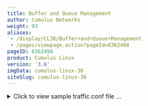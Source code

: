 ```yaml
---
title: Buffer and Queue Management
author: Cumulus Networks
weight: 93
aliases:
 - /display/CL36/Buffer+and+Queue+Management
 - /pages/viewpage.action?pageId=8362498
pageID: 8362498
product: Cumulus Linux
version: '3.6'
imgData: cumulus-linux-36
siteSlug: cumulus-linux-36
---
```

<details>

Hardware datapath configuration manages packet buffering, queueing and
scheduling in hardware. There are two configuration input files:

  - `/etc/cumulus/datapath/traffic.conf`, which describes priority
    groups and assigns the scheduling algorithm and weights

  - `/usr/lib/python2.7/dist-packages/cumulus/__chip_config/[bcm|mlx]/datapath.conf`,
    which assigns buffer space and egress queues

Each packet is assigned to an ASIC Class of Service (CoS) value based on
the packet's priority value stored in the 802.1p (Class of Service) or
DSCP (Differentiated Services Code Point) header field. The choice to
schedule packets based on COS or DSCP is a configurable option in the
`/etc/cumulus/datapath/traffic.conf` file.

Priority groups include:

  - *Control*: Highest priority traffic

  - *Service*: Second-highest priority traffic

  - *Bulk*: All remaining traffic

The scheduler is configured to use a hybrid scheduling algorithm. It
applies strict priority to control traffic queues and a weighted round
robin selection from the remaining queues. Unicast packets and multicast
packets with the same priority value are assigned to separate queues,
which are assigned equal scheduling weights.

Datapath configuration takes effect when you initialize `switchd`.
Changes to the `traffic.conf` file require you to [restart the
`switchd`](Configuring-switchd.html#src-8362056_Configuringswitchd-restartswitchd)
service.

{{%notice note%}}

You can configure Quality of Service (QoS) for switches on the Broadcom
Helix4, Tomahawk, Trident II+ and Trident II platforms, and the Mellanox
Spectrum platform only.

{{%/notice%}}

## <span>Commands</span>

If you modify the configuration in the
`/etc/cumulus/datapath/traffic.conf` file, you must [restart
`switchd`](Configuring-switchd.html#src-8362056_Configuringswitchd-restartswitchd)
for the changes to take effect:

    cumulus@switch:~$ sudo systemctl restart switchd.service

## <span>Example Configuration File</span>

The following example `/etc/cumulus/datapath/traffic.conf` datapath
configuration file applies to 10G, 40G, and 100G switches on Broadcom
Tomahawk, Trident II+ or Trident II and Mellanox Spectrum
[platforms](http://cumulusnetworks.com/hcl/) only. However, see the note
above for all the supported ASICs and speeds.

Keep in mind the following about the configuration:

  - Regarding the default source packet fields and mapping, each
    selected packet field should have a block of mapped values. Any
    packet field value that is not specified in the configuration is
    assigned to a default internal switch priority. The configuration
    applies to every forwarding port unless a custom remark
    configuration is defined for that port (see below).

  - Regarding the default remark packet fields and mapping, each
    selected packet field should have a block of mapped values. Any
    internal switch priority value that is not specified in the
    configuration is assigned to a default packet field value. The
    configuration applies to every forwarding port unless a custom
    remark configuration is defined for that port (see below).

  - Per-port source packet fields and mapping apply to the designated
    set of ports.

  - Per-port remark packet fields and mapping apply to the designated
    set of ports.

<summary>Click to view sample traffic.conf file ... </summary>

    cumulus@switch:~$ cat /etc/cumulus/datapath/traffic.conf
    # 
    # /etc/cumulus/datapath/traffic.conf
    #                                                                              
     
    # packet header field used to determine the packet priority level          
    # fields include {802.1p, dscp}
    traffic.packet_priority_source_set = [802.1p,dscp]                                 
                                            
    # remark packet priority value                                             
    # fields include {802.1p, none}                                            
    # remark packet priority value
    # fields include {802.1p, dscp}
    traffic.packet_priority_remark_set = [802.1p,dscp]
     
    # packet priority remark values assigned from each internal cos value
    # internal cos values {cos_0..cos_7}
    # (internal cos 3 has been reserved for CPU-generated traffic)
    #
    # 802.1p values = {0..7}
     
    traffic.cos_0.priority_remark.8021p = [1]
    traffic.cos_1.priority_remark.8021p = [0]
    traffic.cos_2.priority_remark.8021p = [3]
    traffic.cos_3.priority_remark.8021p = [2]
    traffic.cos_4.priority_remark.8021p = [4]
    traffic.cos_5.priority_remark.8021p = [5]
    traffic.cos_6.priority_remark.8021p = [7]
    traffic.cos_7.priority_remark.8021p = [6]
     
    # dscp values = {0..63}
    traffic.cos_0.priority_remark.dscp = [1]
    traffic.cos_1.priority_remark.dscp = [9]
    traffic.cos_2.priority_remark.dscp = [17]
    traffic.cos_3.priority_remark.dscp = [25]
    traffic.cos_4.priority_remark.dscp = [33]
    traffic.cos_5.priority_remark.dscp = [41]
    traffic.cos_6.priority_remark.dscp = [49]
    traffic.cos_7.priority_remark.dscp = [57]
     
    # Per-port remark packet fields and mapping: applies to the designated set of ports.
    remark.port_group_list = [remark_port_group]
    remark.remark_port_group.packet_priority_remark_set = [802.1p,dscp]
    remark.remark_port_group.port_set = swp1-swp4,swp6
    remark.remark_port_group.cos_0.priority_remark.dscp = [2]
    remark.remark_port_group.cos_1.priority_remark.dscp = [10]
    remark.remark_port_group.cos_2.priority_remark.dscp = [18]
    remark.remark_port_group.cos_3.priority_remark.dscp = [26]
    remark.remark_port_group.cos_4.priority_remark.dscp = [34]
    remark.remark_port_group.cos_5.priority_remark.dscp = [42]
    remark.remark_port_group.cos_6.priority_remark.dscp = [50]
    remark.remark_port_group.cos_7.priority_remark.dscp = [58]                     
                                                                                 
    # packet priority values assigned to each internal cos value              
    # internal cos values {cos_0..cos_7}                                   
    # (internal cos 3 has been reserved for CPU-generated traffic)      
    #   
    # 802.1p values = {0..7}
    traffic.cos_0.priority_source.8021p = [0]
    traffic.cos_1.priority_source.8021p = [1]
    traffic.cos_2.priority_source.8021p = [2]
    traffic.cos_3.priority_source.8021p = []
    traffic.cos_4.priority_source.8021p = [3,4]
    traffic.cos_5.priority_source.8021p = [5]
    traffic.cos_6.priority_source.8021p = [6]
    traffic.cos_7.priority_source.8021p = [7]
     
    # dscp values = {0..63}
    traffic.cos_0.priority_source.dscp = [0,1,2,3,4,5,6,7]
    traffic.cos_1.priority_source.dscp = [8,9,10,11,12,13,14,15]
    traffic.cos_2.priority_source.dscp = []
    traffic.cos_3.priority_source.dscp = []
    traffic.cos_4.priority_source.dscp = []
    traffic.cos_5.priority_source.dscp = []
    traffic.cos_6.priority_source.dscp = []
    traffic.cos_7.priority_source.dscp = [56,57,58,59,60,61,62,63]          
     
    # Per-port source packet fields and mapping: applies to the designated set of ports.
    source.port_group_list = [source_port_group]
    source.source_port_group.packet_priority_source_set = [802.1p,dscp]
    source.source_port_group.port_set = swp1-swp4,swp6
    source.source_port_group.cos_0.priority_source.8021p = [7]
    source.source_port_group.cos_1.priority_source.8021p = [6]
    source.source_port_group.cos_2.priority_source.8021p = [5]
    source.source_port_group.cos_3.priority_source.8021p = [4]
    source.source_port_group.cos_4.priority_source.8021p = [3]
    source.source_port_group.cos_5.priority_source.8021p = [2]
    source.source_port_group.cos_6.priority_source.8021p = [1]
    source.source_port_group.cos_7.priority_source.8021p = [0]            
                                                                  
    # priority groups                                             
    traffic.priority_group_list = [control, service, bulk]        
                                                                  
    # internal cos values assigned to each priority group         
    # each cos value should be assigned exactly once              
    # internal cos values {0..7}                                  
    priority_group.control.cos_list = [7]                         
    priority_group.service.cos_list = [2]                         
    priority_group.bulk.cos_list = [0,1,3,4,5,6] 
     
    # to configure priority flow control on a group of ports:
    # -- assign cos value(s) to the cos list
    # -- add or replace a port group names in the port group list
    # -- for each port group in the list
    #    -- populate the port set, e.g.
    #       swp1-swp4,swp8,swp50s0-swp50s3
    #    -- set a PFC buffer size in bytes for each port in the group
    #    -- set the xoff byte limit (buffer limit that triggers PFC frame transmit to start)
    #    -- set the xon byte delta (buffer limit that triggers PFC frame transmit to stop)
    #    -- enable PFC frame transmit and/or PFC frame receive
    # priority flow control
    # pfc.port_group_list = [pfc_port_group]
    # pfc.pfc_port_group.cos_list = []
    # pfc.pfc_port_group.port_set = swp1-swp4,swp6
    # pfc.pfc_port_group.port_buffer_bytes = 25000
    # pfc.pfc_port_group.xoff_size = 10000
    # pfc.pfc_port_group.xon_delta = 2000
    # pfc.pfc_port_group.tx_enable = true
    # pfc.pfc_port_group.rx_enable = true                 
                                                                  
    # to configure pause on a group of ports: 
    # -- add or replace port group names in the port group list
    # -- for each port group in the list
    #    -- populate the port set, e.g.
    #       swp1-swp4,swp8,swp50s0-swp50s3
    #    -- set a pause buffer size in bytes for each port in the group
    #    -- set the xoff byte limit (buffer limit that triggers pause frames transmit to start)
    #    -- set the xon byte delta (buffer limit that triggers pause frames transmit to stop)
     
    # link pause 
    # link_pause.port_group_list = [pause_port_group]
    # link_pause.pause_port_group.port_set = swp1-swp4,swp6
    # link_pause.pause_port_group.port_buffer_bytes = 25000
    # link_pause.pause_port_group.xoff_size = 10000
    # link_pause.pause_port_group.xon_delta = 2000
    # link_pause.pause_port_group.rx_enable = true
    # link_pause.pause_port_group.tx_enable = true                   
      
    # scheduling algorithm: algorithm values = {dwrr}
    scheduling.algorithm = dwrr 
      
    # traffic group scheduling weight
    # weight values = {0..127}     
    # '0' indicates strict priority
    priority_group.control.weight = 0
    priority_group.service.weight = 32
    priority_group.bulk.weight = 16                     
                                                              
    # To turn on/off Denial of service (DOS) prevention checks
    dos_enable = false                                
                                                      
    # Cut-through is disabled by default on all chips with the exception of
    # Spectrum. On Spectrum cut-through cannot be disabled.
    #cut_through_enable = false
                                                      
    # Enable resilient hashing                        
    #resilient_hash_enable = FALSE                    
                                                      
    # Resilient hashing flowset entries per ECMP group
    # Valid values - 64, 128, 256, 512, 1024
    #resilient_hash_entries_ecmp = 128   
                                 
    # Enable symmetric hashing   
    #symmetric_hash_enable = TRUE
     
    # Set sflow/sample ingress cpu packet rate and burst in packets/sec 
    # Values: {0..16384} 
    #sflow.rate = 16384  
    #sflow.burst = 16384 
     
    #Specify the maximum number of paths per route entry. 
    #  Maximum paths supported is 200. 
    #  Default value 0 takes the number of physical ports as the max path size. 
    #ecmp_max_paths = 0
     
    #Specify the hash seed for Equal cost multipath entries
    # Default value 0
    # Value Rang: {0..4294967295}
    #ecmp_hash_seed = 42
     
    # Specify the forwarding table resource allocation profile, applicable
    # only on platforms that support universal forwarding resources.
    #
    # /usr/cumulus/sbin/cl-rsource-query reports the allocated table sizes
    # based on the profile setting.
    # 
    #   Values: one of {'default', 'l2-heavy', 'v4-lpm-heavy', 'v6-lpm-heavy'}
    #   Default value: 'default'
    #   Note: some devices may support more modes, please consult user
    #         guide for more details
    #
    #forwarding_table.profile = default

{{%notice note%}}

On Mellanox Spectrum switches, packet priority remark must be enabled on
the **ingress** port. A packet received on a remark-enabled port is
remarked according to the priority mapping configured on the **egress**
port. If packet priority remark is configured the same way on every
port, the default configuration example above is correct. However,
per-port customized configurations require two port groups: one for the
ingress ports and one for the egress ports, as below:

    remark.port_group_list = [ingress_remark_group, egress_remark_group]
    remark.ingress_remark_group.packet_priority_remark_set = [dscp]
    remark.remark_port_group.port_set = swp1-swp4,swp6
    remark.egress_remark_group.port_set = swp10-swp20
    remark.egress_remark_group.cos_0.priority_remark.dscp = [2]
    remark.egress_remark_group.cos_1.priority_remark.dscp = [10]
    remark.egress_remark_group.cos_2.priority_remark.dscp = [18]
    remark.egress_remark_group.cos_3.priority_remark.dscp = [26]
    remark.egress_remark_group.cos_4.priority_remark.dscp = [34]
    remark.egress_remark_group.cos_5.priority_remark.dscp = [42]
    remark.egress_remark_group.cos_6.priority_remark.dscp = [50]
    remark.egress_remark_group.cos_7.priority_remark.dscp = [58]

{{%/notice%}}

## <span>Configuring Traffic Marking through ACL Rules</span>

You can mark traffic for egress packets through `iptables` or
`ip6tables` rule classifications. To enable these rules, you do one of
the following:

  - Mark DSCP values in egress packets.

  - Mark 802.1p CoS values in egress packets.

To enable traffic marking, use `cl-acltool`. Add the `-p` option to
specify the location of the policy file. By default, if you don't
include the `-p` option, `cl-acltool` looks for the policy file in
`/etc/cumulus/acl/policy.d/`.

The `iptables`-/`ip6tables`-based marking is supported via the following
action extension:

    -j SETQOS --set-dscp 10 --set-cos 5

For `ebtables`, the setqos keyword must be in lowercase, as in:

    [ebtables]
    -A FORWARD -o swp5 -j setqos --set-cos 5

You can specify one of the following targets for SETQOS/setqos:

| Option                  | Description                                                                                                                                                 |
| ----------------------- | ----------------------------------------------------------------------------------------------------------------------------------------------------------- |
| \--set-cos INT          | Sets the datapath resource/queuing class value. Values are defined in [IEEE\_P802.1p](http://en.wikipedia.org/wiki/IEEE_P802.1p).                           |
| \--set-dscp value       | Sets the DSCP field in packet header to a value, which can be either a decimal or hex value.                                                                |
| \--set-dscp-class class | Sets the DSCP field in the packet header to the value represented by the DiffServ class value. This class can be EF, BE or any of the CSxx or AFxx classes. |

{{%notice note%}}

You can specify either `--set-dscp` or `--set-dscp-class`, but not both.

{{%/notice%}}

Here are two example rules:

    [iptables]
    -t mangle -A FORWARD --in-interface swp+ -p tcp --dport bgp -j SETQOS --set-dscp 10 --set-cos 5
     
    [ip6tables]
    -t mangle -A FORWARD --in-interface swp+ -j SETQOS --set-dscp 10

You can put the rule in either the *mangle* table or the default
*filter* table; the mangle table and filter table are put into separate
TCAM slices in the hardware.

To put the rule in the mangle table, include `-t mangle`; to put the
rule in the filter table, omit `-t mangle`.

## <span id="src-8362498_BufferandQueueManagement-pfc" class="confluence-anchor-link"></span><span>Configuring Priority Flow Control</span>

*Priority flow control*, as defined in the [IEEE 802.1Qbb
standard](http://www.ieee802.org/1/pages/802.1bb.html), provides a
link-level flow control mechanism that can be controlled independently
for each Class of Service (CoS) with the intention to ensure no data
frames are lost when congestion occurs in a bridged network.

{{%notice note%}}

PFC is not supported on switches with the Helix4 ASIC.

{{%/notice%}}

PFC is a layer 2 mechanism that prevents congestion by throttling packet
transmission. When PFC is enabled for received packets on a set of
switch ports, the switch detects congestion in the ingress buffer of the
receiving port and signals the upstream switch to stop sending traffic.
If the upstream switch has PFC enabled for packet transmission on the
designated priorities, it responds to the downstream switch and stops
sending those packets for a period of time.

PFC operates between two adjacent neighbor switches; it does not provide
end-to-end flow control. However, when an upstream neighbor throttles
packet transmission, it could build up packet congestion and propagate
PFC frames further upstream: eventually the sending server could receive
PFC frames and stop sending traffic for a time.

The PFC mechanism can be enabled for individual switch priorities on
specific switch ports for RX and/or TX traffic. The switch port’s
ingress buffer occupancy is used to measure congestion. If congestion is
present, the switch transmits flow control frames to the upstream
switch. Packets with priority values that do not have PFC configured are
not counted during congestion detection; neither do they get throttled
by the upstream switch when it receives flow control frames.

PFC congestion detection is implemented on the switch using xoff and xon
threshold values for the specific ingress buffer which is used by the
targeted switch priorities. When a packet enters the buffer and the
buffer occupancy is above the xoff threshold, the switch transmits an
Ethernet PFC frame to the upstream switch to signal packet transmission
should stop. When the buffer occupancy drops below the xon threshold,
the switch sends another PFC frame upstream to signal that packet
transmission can resume. (PFC frames contain a quanta value to indicate
a timeout value for the upstream switch: packet transmission can resume
after the timer has expired, or when a PFC frame with quanta == 0 is
received from the downstream switch.)

After the downstream switch has sent a PFC frame upstream, it continues
to receive packets until the upstream switch receives and responds to
the PFC frame. The downstream ingress buffer must be large enough to
store those additional packets after the xoff threshold has been
reached.

{{%notice note%}}

Before Cumulus Linux 3.1.1, PFC was designated as a *lossless* priority
group. The lossless priority group has been removed from Cumulus Linux.

{{%/notice%}}

Priority flow control is fully supported on both
[Broadcom](https://cumulusnetworks.com/support/linux-hardware-compatibility-list/?CPUType=x86_64&Brand=broadcomtrident&Brand=broadcomtridentplus&SwitchSilicon=broadcomtrident2&Brand=broadcomtrident2plus&Brand=broadcomtriumph2)
and [Mellanox
switches](https://cumulusnetworks.com/support/linux-hardware-compatibility-list/?Brand=mellanox).

PFC is disabled by default in Cumulus Linux. Enabling priority flow
control (PFC) requires configuring the following settings in
`/etc/cumulus/datapath/traffic.conf` on the switch:

  - Specifying the name of the port group in `pfc.port_group_list` in
    brackets; for example, *pfc.port\_group\_list =
    \[pfc\_port\_group\]*.

  - Assigning a CoS value to the port group in
    `pfc.pfc_port_group.cos_list` setting. Note that *pfc\_port\_group*
    is the name of a port group you specified above and is used
    throughout the following settings.

  - Populating the port group with its member ports in
    `pfc.pfc_port_group.port_set`.

  - Setting a PFC buffer size in `pfc.pfc_port_group.port_buffer_bytes`.
    This is the maximum number of bytes allocated for storing bursts of
    packets, guaranteed at the ingress port. The default is *25000*
    bytes.

  - Setting the xoff byte limit in `pfc.pfc_port_group.xoff_size`. This
    is a threshold for the PFC buffer; when this limit is reached, an
    xoff transition is initiated, signaling the upstream port to stop
    sending traffic, during which time packets continue to arrive due to
    the latency of the communication. The default is *10000* bytes.

  - Setting the xon delta limit in `pfc.pfc_port_group.xon_delta`. This
    is the number of bytes to subtract from the xoff limit, which
    results in a second threshold at which the egress port resumes
    sending traffic. After the xoff limit is reached and the upstream
    port stops sending traffic, the buffer begins to drain. When the
    buffer reaches 8000 bytes (assuming default xoff and xon settings),
    the egress port signals that it can start receiving traffic again.
    The default is *2000* bytes.

  - Enabling the egress port to signal the upstream port to stop sending
    traffic (`pfc.pfc_port_group.tx_enable`). The default is *true*.

  - Enabling the egress port to receive notifications and act on them
    (`pfc.pfc_port_group.rx_enable`). The default is *true*.

  - The switch priority value(s) are mapped to the specific ingress
    buffer for each targeted switch port. Cumulus Linux looks at either
    the 802.1p bits or the IP layer DSCP bits depending on which is
    configured in the `traffic.conf` file to map packets to internal
    switch priority values.

The following configuration example shows PFC configured for ports swp1
through swp4 and swp6:

``` 
# to configure priority flow control on a group of ports:
# -- assign cos value(s) to the cos list
# -- add or replace a port group names in the port group list
# -- for each port group in the list
#    -- populate the port set, e.g.
#       swp1-swp4,swp8,swp50s0-swp50s3
#    -- set a PFC buffer size in bytes for each port in the group
#    -- set the xoff byte limit (buffer limit that triggers PFC frame transmit to start)
#    -- set the xon byte delta (buffer limit that triggers PFC frame transmit to stop)
#    -- enable PFC frame transmit and/or PFC frame receive
# priority flow control
pfc.port_group_list = [pfc_port_group]
pfc.pfc_port_group.cos_list = []
pfc.pfc_port_group.port_set = swp1-swp4,swp6
pfc.pfc_port_group.port_buffer_bytes = 25000
pfc.pfc_port_group.xoff_size = 10000
pfc.pfc_port_group.xon_delta = 2000
pfc.pfc_port_group.tx_enable = true
pfc.pfc_port_group.rx_enable = true       
```

### <span>Understanding Port Groups</span>

A *port group* refers to one or more sequences of contiguous ports.
Multiple port groups can be defined by:

  - Adding a comma-separated list of port group names to the
    port\_group\_list.

  - Adding the port\_set, rx\_enable, and tx\_enable configuration lines
    for each port group.

You can specify the set of ports in a port group in comma-separated
sequences of contiguous ports; you can see which ports are contiguous in
`/var/lib/cumulus/porttab`. The syntax supports:

  - A single port (swp1s0 or swp5)

  - A sequence of regular swp ports (swp2-swp5)

  - A sequence within a breakout swp port (swp6s0-swp6s3)

  - A sequence of regular and breakout ports, provided they are all in a
    contiguous range. For example:
    
        ...
        swp2
        swp3
        swp4
        swp5
        swp6s0
        swp6s1
        swp6s2
        swp6s3
        swp7
        ...

[Restart
`switchd`](Configuring-switchd.html#src-8362056_Configuringswitchd-restartswitchd)
to allow the PFC configuration changes to take effect:

    cumulus@switch:~$ sudo systemctl restart switchd.service

## <span id="src-8362498_BufferandQueueManagement-pause" class="confluence-anchor-link"></span><span>Configuring Link Pause</span>

The PAUSE frame is a flow control mechanism that halts the transmission
of the transmitter for a specified period of time. A server or other
network node within the data center may be receiving traffic faster than
it can handle it, thus the PAUSE frame. In Cumulus Linux, individual
ports can be configured to execute link pause by:

  - Transmitting pause frames when its ingress buffers become congested
    (TX pause enable) and/or

  - Responding to received pause frames (RX pause enable).

Link pause is disabled by default. Enabling link pause requires
configuring settings in `/etc/cumulus/datapath/traffic.conf`, similar to
how you configure priority flow control. The settings are explained in
that section as well.

Here is an example configuration which turns of both types of link pause
for swp1 through swp4 and swp6:

``` 
# to configure pause on a group of ports: 
# -- add or replace port group names in the port group list
# -- for each port group in the list
#    -- populate the port set, e.g.
#       swp1-swp4,swp8,swp50s0-swp50s3
#    -- set a pause buffer size in bytes for each port in the group
#    -- set the xoff byte limit (buffer limit that triggers pause frames transmit to start)
#    -- set the xon byte delta (buffer limit that triggers pause frames transmit to stop)
 
# link pause 
link_pause.port_group_list = [pause_port_group]
link_pause.pause_port_group.port_set = swp1-swp4,swp6
link_pause.pause_port_group.port_buffer_bytes = 25000
link_pause.pause_port_group.xoff_size = 10000
link_pause.pause_port_group.xon_delta = 2000
link_pause.pause_port_group.rx_enable = true
link_pause.pause_port_group.tx_enable = true                   
```

[Restart
`switchd`](Configuring-switchd.html#src-8362056_Configuringswitchd-restartswitchd)
to allow link pause configuration changes to take effect:

    cumulus@switch:~$ sudo systemctl restart switchd.service

## <span id="src-8362498_BufferandQueueManagement-cut_through_mode" class="confluence-anchor-link"></span><span>Configuring Cut-through Mode and Store and Forward Switching</span>

Cut-through mode is disabled in Cumulus Linux by default on switches
with Broadcom ASICs. With cut-though mode enabled and link pause is
asserted, Cumulus Linux generates a TOVR and TUFL ERROR; certain error
counters increment on a given physical port.

    cumulus@switch:~$ sudo ethtool -S swp49 | grep Error
    HwIfInDot3LengthErrors: 0
    HwIfInErrors: 0
    HwIfInDot3FrameErrors: 0
    SoftInErrors: 0
    SoftInFrameErrors: 0
    HwIfOutErrors: 35495749
    SoftOutErrors: 0
     
    cumulus@switch:~$ sudo ethtool -S swp50 | grep Error
    HwIfInDot3LengthErrors: 3038098
    HwIfInErrors: 297595762
    HwIfInDot3FrameErrors: 293710518

To work around this issue, disable link pause or disable cut-through
mode in `/etc/cumulus/datapath/traffic.conf`.

To disable link pause, comment out the `link_pause*` section in
`/etc/cumulus/datapath/traffic.conf`:

    cumulus@switch:~$ sudo nano /etc/cumulus/datapath/traffic.conf 
    #link_pause.port_group_list = [port_group_0]
    #link_pause.port_group_0.port_set = swp45-swp54
    #link_pause.port_group_0.rx_enable = true
    #link_pause.port_group_0.tx_enable = true

To enable store and forward switching, set `cut_through_enable` to
*false* in `/etc/cumulus/datapath/traffic.conf`:

    cumulus@switch:~$ sudo nano /etc/cumulus/datapath/traffic.conf 
    cut_through_enable = false

## <span id="src-8362498_BufferandQueueManagement-ecn" class="confluence-anchor-link"></span><span>Configuring Explicit Congestion Notification</span>

*Explicit Congestion Notification* (ECN) is defined by
[RFC 3168](https://tools.ietf.org/html/rfc3168). ECN gives a Cumulus
Linux switch the ability to mark a packet to signal impending congestion
instead of dropping the packet outright, which is how TCP typically
behaves when ECN is not enabled.

ECN is a layer 3 end-to-end congestion notification mechanism only.
Packets can be marked as *ECN-capable transport* (ECT) by the sending
server. If congestion is observed by any switch while the packet is
getting forwarded, the ECT-enabled packet can be marked by the switch to
indicate the congestion. The end receiver can respond to the ECN-marked
packets by signaling the sending server to slow down transmission. The
sending server marks a packet *ECT* by setting the least 2 significant
bits in an IP header `DiffServ` (ToS) field to *01* or *10*. A packet
that has the least 2 significant bits set to *00* indicates a
non-ECT-enabled packet.

The ECN mechanism on a switch only marks packets to notify the end
receiver. It does not take any other action or change packet handling in
any way, nor does it respond to packets that have already been marked
ECN by an upstream switch.

{{%notice note%}}

**On Trident II switches only**, if ECN is enabled on a specific queue,
the ASIC also enables RED on the same queue. If the packet is ECT marked
(the ECN bits are 01 or 10), the ECN mechanism executes as described
above. However, if it is entering an ECN-enabled queue but is not ECT
marked (the ECN bits are 00), then the RED mechanism uses the same
threshold and probability values to decide whether to drop the packet.
Packets entering a non-ECN-enabled queue do not get marked or dropped
due to ECN or RED in any case.

{{%/notice%}}

ECN is implemented on the switch using minimum and maximum threshold
values for the egress queue length. When a packet enters the queue and
the average queue length is between the minimum and maximum threshold
values, a configurable probability value will determine whether the
packet will be marked. If the average queue length is above the maximum
threshold value, the packet is always marked.

The downstream switches with ECN enabled perform the same actions as the
traffic is received. If the ECN bits are set, they remain set. The only
way to overwrite ECN bits is to enable it — that is, set the ECN bits to
*11*.

ECN is supported on [Broadcom Tomahawk, Trident II+ and Trident II, and
Mellanox Spectrum switches](https://cumulusnetworks.com/hcl) only.

<summary>Click to learn how to configure ECN ... </summary>

ECN is disabled by default in Cumulus Linux. You can enable ECN for
individual switch priorities on specific switch ports. ECN requires
configuring the following settings in
`/etc/cumulus/datapath/traffic.conf` on the switch:

  - Specifying the name of the port group in `ecn.port_group_list` in
    brackets; for example, `ecn.port_group_list = [ecn_port_group]`.

  - Assigning a CoS value to the port group in
    `ecn.ecn_port_group.cos_list`. If the CoS value of a packet matches
    the value of this setting, then ECN is applied. Note that
    *ecn\_port\_group* is the name of a port group you specified above.

  - Populating the port group with its member ports
    (`ecn.ecn_port_group.port_set`), where *ecn\_port\_group* is the
    name of the port group you specified above. Congestion is measured
    on the egress port queue for the ports listed here, using the
    average queue length: if congestion is present, a packet entering
    the queue may be marked to indicate that congestion was observed.
    Marking a packet involves setting the least 2 significant bits in
    the IP header DiffServ (ToS) field to *11*.

  - The switch priority value(s) are mapped to specific egress queues
    for the target switch ports.

  - The `ecn.ecn_port_group.probability` value indicates the probability
    of a packet being marked if congestion is experienced.

The following configuration example shows ECN configured for ports swp1
through swp4 and swp6:

    # Explicit Congestion Notification
    # to configure ECN on a group of ports:
    # -- add or replace port group names in the port group list
    # -- assign cos value(s) to the cos list  *ECN will only be applied to traffic matching this COS*
    # -- for each port group in the list
    #    -- populate the port set, e.g.
    #       swp1-swp4,swp8,swp50s0-swp50s3
     ecn.port_group_list = [ecn_port_group]
     ecn.ecn_port_group.cos_list = [0]
     ecn.ecn_port_group.port_set = swp1-swp4,swp6
     ecn.ecn_port_group.min_threshold_bytes = 40000
     ecn.ecn_port_group.max_threshold_bytes = 200000
     ecn.ecn_port_group.probability = 100

[Restart
`switchd`](Configuring-switchd.html#src-8362056_Configuringswitchd-restartswitchd)
to allow the ECN configuration changes to take effect:

    cumulus@switch:~$ sudo systemctl restart switchd.service

## <span>Related Information</span>

  - [iptables-extensions man
    page](http://ipset.netfilter.org/iptables-extensions.man.html)

<article id="html-search-results" class="ht-content" style="display: none;">

</article>

<footer id="ht-footer">

</footer>

</details>
